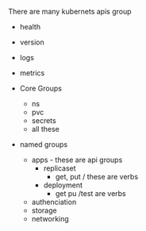 

There are many kubernets apis group

- health
- version
- logs
- metrics

- Core Groups
    - ns
    - pvc
    - secrets
    - all these
- named groups
    - apps - these are api groups
        - replicaset
            - get, put / these are verbs
        - deployment
            - get pu /test are verbs 
    - authenciation
    - storage
    - networking
